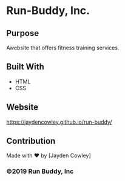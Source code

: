 # Run-Buddy, Inc.
## Purpose
Awebsite that offers fitness training services.

## Built With
* HTML
* CSS

## Website
https://jaydencowley.github.io/run-buddy/

## Contribution
Made with ❤️ by [Jayden Cowley]

### ©️2019 Run Buddy, Inc
